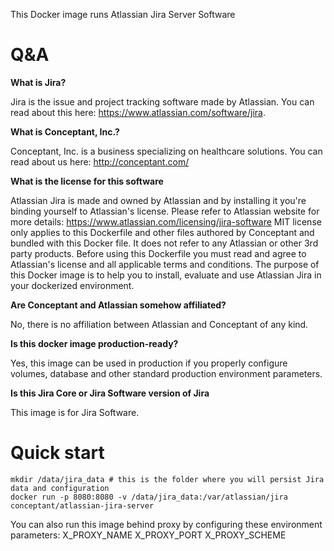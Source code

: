 This Docker image runs Atlassian Jira Server Software
# Q&A

**What is Jira?**

Jira is the issue and project tracking software made by Atlassian. You can read about this here: https://www.atlassian.com/software/jira.

**What is Conceptant, Inc.?**

Conceptant, Inc. is a business specializing on healthcare solutions. You can read about us here: http://conceptant.com/

**What is the license for this software**

Atlassian Jira is made and owned by Atlassian and by installing it you're binding yourself to Atlassian's license. Please refer to Atlassian website for more details: https://www.atlassian.com/licensing/jira-software
MIT license only applies to this Dockerfile and other files authored by Conceptant and bundled with this Docker file. It does not refer to any Atlassian or other 3rd party products.
Before using this Dockerfile you must read and agree to Atlassian's license and all applicable terms and conditions. 
The purpose of this Docker image is to help you to install, evaluate and use Atlassian Jira in your dockerized environment.

**Are Conceptant and Atlassian somehow affiliated?**

No, there is no affiliation between Atlassian and Conceptant of any kind.   

**Is this docker image production-ready?**

Yes, this image can be used in production if you properly configure volumes, database and other standard production environment parameters.

**Is this Jira Core or Jira Software version of Jira**

This image is for Jira Software.

# Quick start

```
mkdir /data/jira_data # this is the folder where you will persist Jira data and configuration
docker run -p 8080:8080 -v /data/jira_data:/var/atlassian/jira conceptant/atlassian-jira-server
```
You can also run this image behind proxy by configuring these environment parameters: X_PROXY_NAME X_PROXY_PORT X_PROXY_SCHEME
